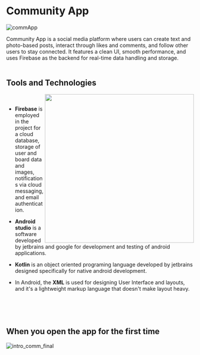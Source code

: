 # Community App

![commApp](https://github.com/user-attachments/assets/e01a8450-9513-42b7-a15d-50c19fc6cb85)

Community App is a social media platform where users can create text and photo-based posts, interact through likes and comments, and follow other users to stay connected. It features a clean UI, smooth performance, and uses Firebase as the backend for real-time data handling and storage.
<br />
<br />

## Tools and Technologies
<img align="right" src="https://github.com/Heatburst0/Trello/assets/91200862/a5e6b64b-f7ed-4ac2-88ab-219df8b0f571" width="400" height="400">

<br />

- **Firebase** is employed in the project for a cloud database, storage of user and board data and images, notifications via cloud messaging, and email authentication.

- **Android studio** is a software developed by jetbrains and google for development and testing of android applications.
- **Kotlin** is an object oriented programing language developed by jetbrains designed specifically for native android development.
-  In Android, the **XML** is used for designing User Interface and layouts, and it's a lightweight markup language that doesn't make layout heavy.

<br />
<br />
<br />

## When you open the app for the first time

![intro_comm_final](https://github.com/user-attachments/assets/f444804e-57ed-4277-ad90-e81e324525db)


